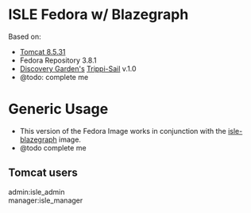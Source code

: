 # ISLE Fedora w/ Blazegraph

Based on:  
 - [Tomcat 8.5.31](https://hub.docker.com/r/benjaminrosner/isle-tomcat/)
 - Fedora Repository 3.8.1
 - [Discovery Garden's](https://www.discoverygarden.ca/) [Trippi-Sail](https://github.com/discoverygarden/trippi-sail) v.1.0
 - @todo: complete me

# Generic Usage

 - This version of the Fedora Image works in conjunction with the [isle-blazegraph](https://github.com/Islandora-Collaboration-Group/isle-blazegraph) image.
 - @todo complete me

## Tomcat users

admin:isle_admin  
manager:isle_manager  